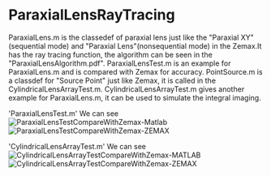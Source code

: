 # ParaxialLensRayTracing

ParaxialLens.m is the classedef of paraxial lens just like the 
 "Paraxial XY"(sequential mode) and "Paraxial Lens"(nonsequential mode)
in the Zemax.It has the ray tracing function, the algorithm can be seen
in the "ParaxialLensAlgorithm.pdf".
ParaxialLensTest.m is an example for ParaxialLens.m and is compared with
Zemax for accuracy.
PointSource.m is a classdef for "Source Point" just like Zemax, it is called
in the CylindricalLensArrayTest.m.
CylindricalLensArrayTest.m gives another example for ParaxialLens.m, it
can be used to simulate the integral imaging.

'ParaxialLensTest.m' We can see
![ParaxialLensTestCompareWithZemax-Matlab](https://github.com/user-attachments/assets/4ca7fc7d-2092-4a15-b5ab-42139969e2a0)
![ParaxialLensTestCompareWithZemax-ZEMAX](https://github.com/user-attachments/assets/e1e053e3-5776-4f94-a9a0-a3fcc5c26f39)

'CylindricalLensArrayTest.m' We can see
![CylindricalLensArrayTestCompareWithZemax-MATLAB](https://github.com/user-attachments/assets/71026830-bdcb-471f-afcd-04abd9a669fa)
![CylindricalLensArrayTestCompareWithZemax-ZEMAX](https://github.com/user-attachments/assets/bba2ae30-82f4-43c1-82a0-84325071e3cc)
